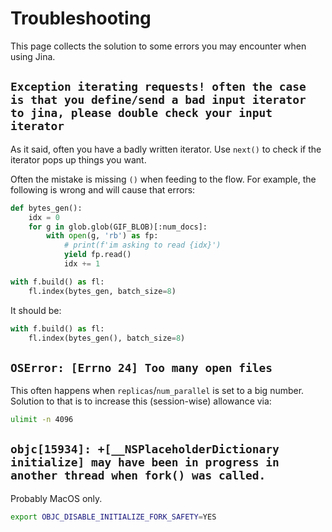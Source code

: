 # Troubleshooting

This page collects the solution to some errors you may encounter when using Jina. 

## `Exception iterating requests! often the case is that you define/send a bad input iterator to jina, please double check your input iterator`

As it said, often you have a badly written iterator. Use `next()` to check if the iterator pops up things you want.

Often the mistake is missing `()` when feeding to the flow. For example, the following is wrong and will cause that errors: 

```python
def bytes_gen():
    idx = 0
    for g in glob.glob(GIF_BLOB)[:num_docs]:
        with open(g, 'rb') as fp:
            # print(f'im asking to read {idx}')
            yield fp.read()
            idx += 1

with f.build() as fl:
    fl.index(bytes_gen, batch_size=8)
```

It should be:

```python
with f.build() as fl:
    fl.index(bytes_gen(), batch_size=8)
``` 


## `OSError: [Errno 24] Too many open files`

This often happens when `replicas`/`num_parallel` is set to a big number. Solution to that is to increase this (session-wise) allowance via:

```bash
ulimit -n 4096
```

## `objc[15934]: +[__NSPlaceholderDictionary initialize] may have been in progress in another thread when fork() was called.`

Probably MacOS only. 
```bash
export OBJC_DISABLE_INITIALIZE_FORK_SAFETY=YES
```
 